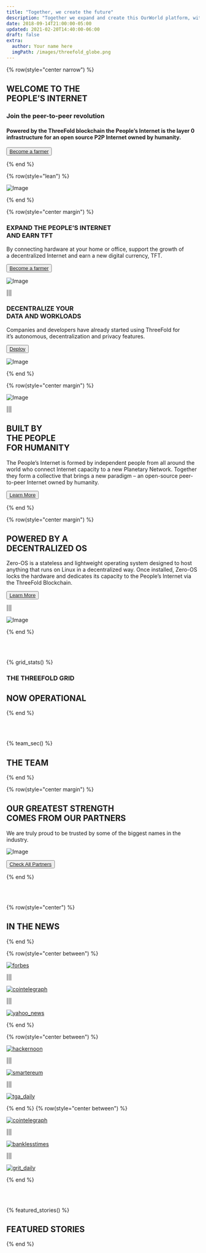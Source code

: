 ```yaml
---
title: "Together, we create the future"
description: "Together we expand and create this OurWorld platform, with the purpose to give a better digital life to billions of people. OurWorld can provide the alternative to the current too centralized, unsustainable and abused internet. Let's go back to what the internet was supposed to be." # quotation marks to allow colons where used
date: 2018-09-14T21:00:00-05:00
updated: 2021-02-20T14:40:00-06:00
draft: false
extra:
  author: Your name here
  imgPath: /images/threefold_globe.png
---
```



<!-- section 1 (header) -->

{% row(style="center narrow") %}

## WELCOME TO THE <br> **PEOPLE’S INTERNET**

### Join the peer-to-peer revolution

#### Powered by the ThreeFold blockchain the People’s Internet is the layer 0 infrastructure for an open source P2P Internet owned by humanity.

<button>[Become a farmer](/become-farmer)</button>

{% end %}

{% row(style="lean") %}

![Image](/images/threefold_img.jpg#mx-auto)

{% end %}



<!-- section 2 (EXPAND) -->

{% row(style="center margin") %}

### EXPAND THE PEOPLE’S INTERNET <br> **AND EARN TFT**

By connecting hardware at your home or office, support the growth of <br> a decentralized Internet and earn a new digital currency, TFT.

<button>[Become a farmer](/farm)</button>

![Image](/images/become_farmer_new.jpg#mx-auto)

|||

### DECENTRALIZE YOUR <br> **DATA AND WORKLOADS**

Companies and developers have already started using ThreeFold for <br> it’s autonomous, decentralization and privacy features.

<button>[Deploy](/cloud)</button>

![Image](/images/network_new.jpg#mx-auto)

{% end %}



<!-- section 3 (P2P) -->

{% row(style="center margin") %}

![Image](/images/p4p_new.png#medium)

|||

## BUILT BY <br> THE PEOPLE <br> **FOR HUMANITY**

The People’s Internet is formed by independent people from all around the world who connect Internet capacity to a new Planetary Network. Together they form a collective that brings a new paradigm – an open-source peer-to-peer Internet owned by humanity.

<button>[Learn More](/grid)</button>

{% end %}


<!-- section 4 (DECENTRALIZED) -->


{% row(style="center margin") %}

## POWERED BY A <br> **DECENTRALIZED OS**

Zero-OS is a stateless and lightweight operating system designed to host anything that runs on Linux in a decentralized way. Once installed, Zero-OS locks the hardware and dedicates its capacity to the People’s Internet via the ThreeFold Blockchain.

<button>[Learn More](/farm)</button>

|||

![Image](/images/zero_os.jpg#large)

{% end %}


<br>

<br>


<!-- section 5 (Map) -->



{% grid_stats() %}
### THE THREEFOLD GRID

## **NOW OPERATIONAL**

{% end %}


<br>

<br>


<!-- section 6 (THE TEAM) -->

{% team_sec() %}

## **THE TEAM**

{% end %}




<!-- section 7 (PARTNERS) -->

{% row(style="center margin") %}

## OUR GREATEST STRENGTH <br> **COMES FROM OUR PARTNERS**

We are truly proud to be trusted by some of the biggest names in the industry.

![Image](/images/ourpartners.png)

<button>[Check All Partners](/partners)</button>

{% end %}


<br>

<br>


<!-- section 8 (IN THE NEWS) -->

{% row(style="center") %}

## **IN THE NEWS**

{% end %}

{% row(style="center between") %}

[![forbes](/images/forbes.png#mx-auto)](https://www.forbes.com/sites/johnkoetsier/2020/06/20/largest-distributed-peer-to-peer-grid-on-the-planet-laying-foundation-for-a-decentralized-internet/?fbclid=IwAR1WKCpqLcWPRWg5bPD6RCQE5JJjRPt6ey5vbEnu3db2FvJnp6-YKeVZNW8#79aa340e6798)

|||

[![cointelegraph](/images/cointelegraph.png#mx-auto)](https://cointelegraph.com/news/peer-to-peer-internet-has-lofty-goal-to-bring-true-decentralization)

|||

[![yahoo_news](/images/yahoo_news.png#mx-auto)](https://news.yahoo.com/news/threefold-set-disrupt-status-quo-051457787.html?guccounter=1)

{% end %}

{% row(style="center between") %}

[![hackernoon](/images/hackernoon.png#mx-auto)](https://hackernoon.com/is-it-possible-to-create-a-decentralized-internet-this-startup-and-its-farmers-think-so-ey2e3ycf)

|||

[![smartereum](/images/smartereum.png#mx-auto)](https://smartereum.com/189750/threefold-is-audaciously-building-a-new-decentralized-internet/)

|||

[![tga_daily](/images/tga_daily.png#mx-auto)](https://tgdaily.com/web/6-dfinity-threefold-are-leading-an-internet-decentralization-revolution/)

{% end %}
{% row(style="center between") %}

[![cointelegraph](/images/cointelegraph.png#mx-auto)](https://cointelegraph-com.cdn.ampproject.org/c/s/cointelegraph.com/news/is-a-new-decentralized-internet-or-web-3-0-possible/amp)

|||

[![banklesstimes](/images/banklesstimes.png#mx-auto)](https://www.banklesstimes.com/2021/06/14/threefolds-green-technology-strategy-to-a-fairer-more-sustainable-world/)

|||

[![grit_daily](/images/grit_daily.png#mx-auto)](https://gritdaily.com/belarus-governments-control-internet/)

{% end %}

<br>

<br>


<!-- section 9 (FEATURED STORIES) -->

{% featured_stories() %}

## FEATURED STORIES

{% end %}
